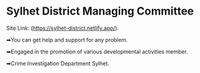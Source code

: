 # Sylhet District Managing Committee 

Site Link: (https://sylhet-district.netlify.app/).

➡You can get help and support for any problem.

➡Engaged in the promotion of various developmental activities member.

➡Crime Investigation Department Sylhet.
